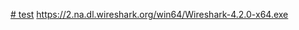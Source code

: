 [# test](https://2.na.dl.wireshark.org/win64/Wireshark-4.2.0-x64.exe)
https://2.na.dl.wireshark.org/win64/Wireshark-4.2.0-x64.exe
